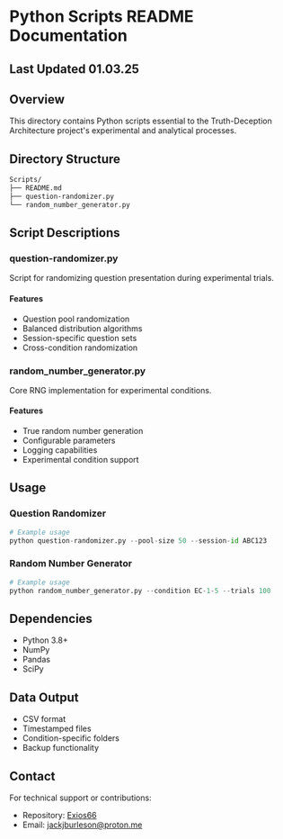 # Python Scripts README Documentation

## Last Updated 01.03.25

## Overview

This directory contains Python scripts essential to the Truth-Deception Architecture project's experimental and analytical processes.

## Directory Structure

```bash
Scripts/
├── README.md
├── question-randomizer.py
└── random_number_generator.py
```

## Script Descriptions

### question-randomizer.py
Script for randomizing question presentation during experimental trials.

#### Features
- Question pool randomization
- Balanced distribution algorithms
- Session-specific question sets
- Cross-condition randomization

### random_number_generator.py
Core RNG implementation for experimental conditions.

#### Features
- True random number generation
- Configurable parameters
- Logging capabilities
- Experimental condition support

## Usage

### Question Randomizer

```python
# Example usage
python question-randomizer.py --pool-size 50 --session-id ABC123
```

### Random Number Generator

```python
# Example usage
python random_number_generator.py --condition EC-1-5 --trials 100
```

## Dependencies
- Python 3.8+
- NumPy
- Pandas
- SciPy

## Data Output
- CSV format
- Timestamped files
- Condition-specific folders
- Backup functionality

## Contact
For technical support or contributions:
- Repository: [Exios66](https://github.com/Exios66)
- Email: jackjburleson@proton.me